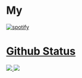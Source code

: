 # My  
<a href="https://open.spotify.com/user/31d72u7kl45enzfmzzjsdygltowq">
<img alt="spotify" src="https://img.shields.io/badge/-Spotify-000000?logo=Spotify&logoColor=fff"/>

# Github Status 
<img src="https://github-readme-stats.vercel.app/api?username=KSR1T&&show_icons=true&title_color=f7f8f3&icon_color=78bcc4&text_color=f7444e&bg_color=374258">
<img src="https://github-readme-stats.vercel.app/api/top-langs/?username=KSR1T&&show_icons=true&title_color=f7f8f3&icon_color=78bcc4&text_color=f7444e&bg_color=374258">
